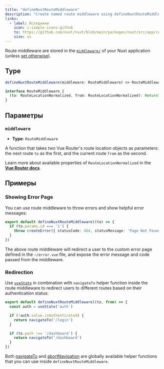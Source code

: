 ```yaml
---
title: "defineNuxtRouteMiddleware"
description: "Create named route middleware using defineNuxtRouteMiddleware helper function."
links:
  - label: Исходники
    icon: i-simple-icons-github
    to: https://github.com/nuxt/nuxt/blob/main/packages/nuxt/src/app/composables/router.ts
    size: xs
---
```


Route middleware are stored in the [`middleware/`](/docs/guide/directory-structure/middleware) of your Nuxt application (unless [set otherwise](/docs/api/nuxt-config#middleware)).

## Type

```ts
defineNuxtRouteMiddleware(middleware: RouteMiddleware) => RouteMiddleware

interface RouteMiddleware {
  (to: RouteLocationNormalized, from: RouteLocationNormalized): ReturnType<NavigationGuard>
}
```

## Параметры

### `middleware`

- **Type**: `RouteMiddleware`

A function that takes two Vue Router's route location objects as parameters: the next route `to` as the first, and the current route `from` as the second.

Learn more about available properties of `RouteLocationNormalized` in the **[Vue Router docs](https://router.vuejs.org/api/interfaces/RouteLocationNormalized.html)**.

## Примеры

### Showing Error Page

You can use route middleware to throw errors and show helpful error messages:

```ts [middleware/error.ts]
export default defineNuxtRouteMiddleware((to) => {
  if (to.params.id === '1') {
    throw createError({ statusCode: 404, statusMessage: 'Page Not Found' })
  }
})
```

The above route middleware will redirect a user to the custom error page defined in the `~/error.vue` file, and expose the error message and code passed from the middleware.

### Redirection

Use [`useState`](/docs/api/composables/use-state) in combination with `navigateTo` helper function inside the route middleware to redirect users to different routes based on their authentication status:

```ts [middleware/auth.ts]
export default defineNuxtRouteMiddleware((to, from) => {
  const auth = useState('auth')

  if (!auth.value.isAuthenticated) {
    return navigateTo('/login')
  }

  if (to.path !== '/dashboard') {
    return navigateTo('/dashboard')
  }
})
```

Both [navigateTo](/docs/api/utils/navigate-to) and [abortNavigation](/docs/api/utils/abort-navigation) are globally available helper functions that you can use inside `defineNuxtRouteMiddleware`.
